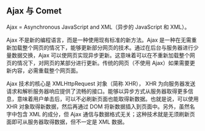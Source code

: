 ## Ajax 与 Comet ##

Ajax = Asynchronous JavaScript and XML（异步的 JavaScript 和 XML）。

Ajax 不是新的编程语言，而是一种使用现有标准的新方法。Ajax 是一种在无需重新加载整个网页的情况下，能够更新部分网页的技术。通过在后台与服务器进行少量数据交换，Ajax 可以使网页实现异步更新。这意味着可以在不重新加载整个网页的情况下，对网页的某部分进行更新。传统的网页（不使用 Ajax）如果需要更新内容，必需重载整个网页面。

Ajax 技术的核心是 XMLHttpRequest 对象（简称 XHR）， XHR 为向服务器发送请求和解析服务器响应提供了流畅的接口。能够以异步方式从服务器取得更多信息，意味着用户单击后，可以不必刷新页面也能取得新数据。也就是说，可以使用 XHR 对象取得新数据，然后再通过 DOM 将新数据插入到页面中。另外，虽然名字中包含 XML 的成分，但 Ajax 通信与数据格式无关；这种技术就是无须刷新页面即可从服务器取得数据，但不一定是 XML 数据。
